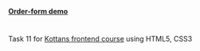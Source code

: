 
[**Order-form demo**](https://lilivia.github.io/Order-form/)
#
Task 11 for [Kottans frontend course](https://github.com/kottans/frontend)
using HTML5, CSS3

